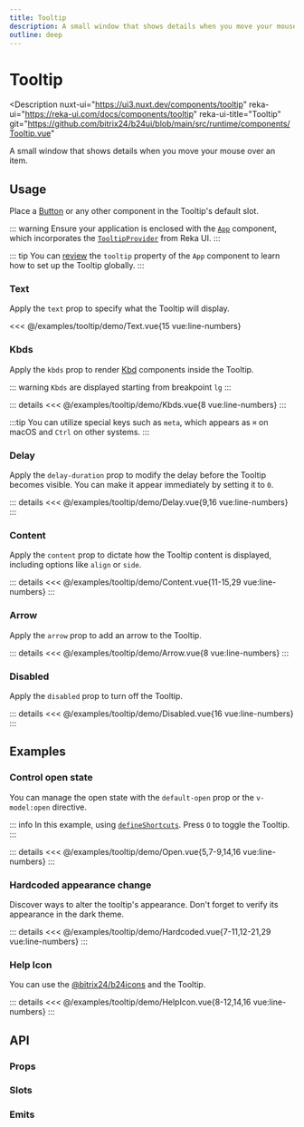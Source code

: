 ```yaml
---
title: Tooltip
description: A small window that shows details when you move your mouse over an item.
outline: deep
---
```

<script setup>
import TextExample from '/examples/tooltip/Text.vue';
import KbdsExample from '/examples/tooltip/Kbds.vue';
import DelayExample from '/examples/tooltip/Delay.vue';
import ContentExample from '/examples/tooltip/Content.vue';
import ArrowExample from '/examples/tooltip/Arrow.vue';
import DisabledExample from '/examples/tooltip/Disabled.vue';
import OpenExample from '/examples/tooltip/Open.vue';
import HardcodedExample from '/examples/tooltip/Hardcoded.vue';
import HelpIconExample from '/examples/tooltip/HelpIcon.vue';
</script>
# Tooltip

<Description
  nuxt-ui="https://ui3.nuxt.dev/components/tooltip"
  reka-ui="https://reka-ui.com/docs/components/tooltip"
  reka-ui-title="Tooltip"
  git="https://github.com/bitrix24/b24ui/blob/main/src/runtime/components/Tooltip.vue"
>
  A small window that shows details when you move your mouse over an item.
</Description>

## Usage

Place a [Button](/components/button) or any other component in the Tooltip's default slot.

::: warning
Ensure your application is enclosed with the [`App`](/components/app) component, which incorporates the [`TooltipProvider`](https://reka-ui.com/docs/components/tooltip#provider) from Reka UI.
:::

::: tip
You can [review](/components/app#props}) the `tooltip` property of the `App` component to learn how to set up the Tooltip globally.
:::

### Text

Apply the `text` prop to specify what the Tooltip will display.

<div class="lg:min-h-[275px]">
  <ClientOnly>
    <TextExample />
  </ClientOnly>
</div>

<<< @/examples/tooltip/demo/Text.vue{15 vue:line-numbers}

### Kbds

Apply the `kbds` prop to render [Kbd](/components/kbd) components inside the Tooltip.

::: warning
`Kbds` are displayed starting from breakpoint `lg`
:::

<div class="lg:min-h-[160px]">
  <ClientOnly>
    <KbdsExample />
  </ClientOnly>
</div>

::: details
<<< @/examples/tooltip/demo/Kbds.vue{8 vue:line-numbers}
:::

:::tip
You can utilize special keys such as `meta`, which appears as `⌘` on macOS and `Ctrl` on other systems.
:::

### Delay

Apply the `delay-duration` prop to modify the delay before the Tooltip becomes visible. You can make it appear immediately by setting it to `0`.

<div class="lg:min-h-[275px]">
  <ClientOnly>
    <DelayExample />
  </ClientOnly>
</div>

::: details
<<< @/examples/tooltip/demo/Delay.vue{9,16 vue:line-numbers}
:::

### Content

Apply the `content` prop to dictate how the Tooltip content is displayed, including options like `align` or `side`.

<div class="lg:min-h-[275px]">
  <ClientOnly>
    <ContentExample />
  </ClientOnly>
</div>

::: details
<<< @/examples/tooltip/demo/Content.vue{11-15,29 vue:line-numbers}
:::

### Arrow

Apply the `arrow` prop to add an arrow to the Tooltip.

<div class="lg:min-h-[160px]">
  <ClientOnly>
    <ArrowExample />
  </ClientOnly>
</div>

::: details
<<< @/examples/tooltip/demo/Arrow.vue{8 vue:line-numbers}
:::

### Disabled

Apply the `disabled` prop to turn off the Tooltip.

<div class="lg:min-h-[275px]">
  <ClientOnly>
    <DisabledExample />
  </ClientOnly>
</div>

::: details
<<< @/examples/tooltip/demo/Disabled.vue{16 vue:line-numbers}
:::

## Examples

### Control open state

You can manage the open state with the `default-open` prop or the `v-model:open` directive.

::: info
In this example, using [`defineShortcuts`](composables/define-shortcuts). Press `O` to toggle the Tooltip.
:::

<div class="lg:min-h-[160px]">
  <ClientOnly>
    <OpenExample />
  </ClientOnly>
</div>

::: details
<<< @/examples/tooltip/demo/Open.vue{5,7-9,14,16 vue:line-numbers}
:::

### Hardcoded appearance change

Discover ways to alter the tooltip's appearance. Don't forget to verify its appearance in the dark theme.

<div class="lg:min-h-[160px]">
  <ClientOnly>
    <HardcodedExample />
  </ClientOnly>
</div>

::: details
<<< @/examples/tooltip/demo/Hardcoded.vue{7-11,12-21,29 vue:line-numbers}
:::

### Help Icon

You can use the [@bitrix24/b24icons](https://bitrix24.github.io/b24icons/guide/icons.html) and the Tooltip.

<div class="lg:min-h-[160px]">
  <ClientOnly>
    <HelpIconExample />
  </ClientOnly>
</div>

::: details
<<< @/examples/tooltip/demo/HelpIcon.vue{8-12,14,16 vue:line-numbers}
:::

## API

### Props

<ComponentProps component="Tooltip" />

### Slots

<ComponentSlots component="Tooltip" />

### Emits

<ComponentEmits component="Tooltip" />
